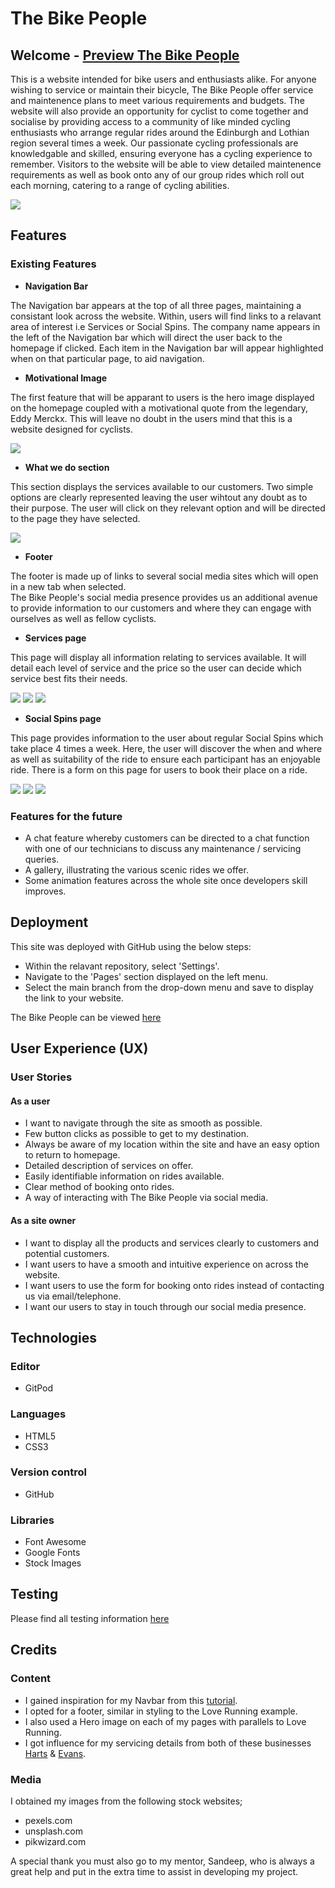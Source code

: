 # The Bike People

## Welcome - [Preview The Bike People](https://jamitag.github.io/The-Bike-People/)

This is a website intended for bike users and enthusiasts alike. For anyone wishing to service or maintain 
their bicycle, The Bike People offer service and maintenence plans to meet various requirements and budgets. 
The website will also provide an opportunity for cyclist to come together and socialise by providing access 
to a community of like minded cycling enthusiasts who arrange regular rides around the Edinburgh and Lothian 
region several times a week. Our passionate cycling professionals are knowledgable and skilled, ensuring 
everyone has a cycling experience to remember. Visitors to the website will be able to view detailed 
maintenence requirements as well as book onto any of our group rides which roll out each morning, catering to 
a range of cycling abilities.

 <img src="assets/images/readme-images/amiresponsive.webp">

## Features

### Existing Features

- __Navigation Bar__

The Navigation bar appears at the top of all three pages, maintaining a consistant look across the website. 
Within, users will find links to a relavant area of interest i.e Services or Social Spins. The company name 
appears in the left of the Navigation bar which will direct the user back to the homepage if clicked. Each 
item in the Navigation bar will appear highlighted when on that particular page, to aid navigation.

- __Motivational Image__

The first feature that will be apparant to users is the hero image displayed on the homepage coupled with a 
motivational quote from the legendary, Eddy Merckx. This will leave no doubt in the users mind that this is 
a website designed for cyclists.

<img src="assets/images/readme-images/Home_screen_main_img.jpg">

- __What we do section__

This section displays the services available to our customers. Two simple options are clearly represented 
leaving the user wihtout any doubt as to their purpose. The user will click on they relevant option and will 
be directed to the page they have selected.

<img src="assets/images/readme-images/Home_screen_whatwedo_img.jpg">

- __Footer__

The footer is made up of links to several social media sites which will open in a new tab when selected.  
The Bike People's social media presence provides us an additional avenue to provide information to our 
customers and where they can engage with ourselves as well as fellow cyclists.

- __Services page__

This page will display all information relating to services available. It will detail each level of service 
and the price so the user can decide which service best fits their needs.

<img src="assets/images/readme-images/Service_screen_main_img.jpg">
<img src="assets/images/readme-images/Service_screen_text_and_img.jpg">
<img src="assets/images/readme-images/Service_screen_service_options_img.jpg">

- __Social Spins page__

This page provides information to the user about regular Social Spins which take place 4 times a week. 
Here, the user will discover the when and where as well as suitability of the ride to ensure each participant 
has an enjoyable ride. There is a form on this page for users to book their place on a ride.

<img src="assets/images/readme-images/Social_spin_main_img.jpg">
<img src="assets/images/readme-images/Social_spin_time_table.webp">
<img src="assets/images/readme-images/Social_spin_form_img.jpg">

### Features for the future

- A chat feature whereby customers can be directed to a chat function with one of our technicians to 
discuss any maintenance / servicing queries.
- A gallery, illustrating the various scenic rides we offer.
- Some animation features across the whole site once developers skill improves.

## Deployment
This site was deployed with GitHub using the below steps:

- Within the relavant repository, select 'Settings'.
- Navigate to the 'Pages' section displayed on the left menu.
- Select the main branch from the drop-down menu and save to display the link to your website.

The Bike People can be viewed [here](https://jamitag.github.io/The-Bike-People/)

## User Experience (UX)

### User Stories

#### As a user

- I want to navigate through the site as smooth as possible.
- Few button clicks as possible to get to my destination.
- Always be aware of my location within the site and have an easy option to return to homepage.
- Detailed description of services on offer.
- Easily identifiable information on rides available.
- Clear method of booking onto rides.
- A way of interacting with The Bike People via social media.

#### As a site owner

- I want to display all the products and services clearly to customers and potential customers.
- I want users to have a smooth and intuitive experience on across the website.
- I want users to use the form for booking onto rides instead of contacting us via email/telephone.
- I want our users to stay in touch through our social media presence.

## Technologies

### Editor
- GitPod


### Languages
- HTML5
- CSS3


### Version control
- GitHub


### Libraries
- Font Awesome
- Google Fonts
- Stock Images

## Testing

Please find all testing information [here](https://jamitag.github.io/The-Bike-People/testing.md)

## Credits

### Content

- I gained inspiration for my Navbar from this [tutorial](https://www.youtube.com/watch?v=PwWHL3RyQgk).
- I opted for a footer, similar in styling to the Love Running example.
- I also used a Hero image on each of my pages with parallels to Love Running.
- I got influence for my servicing details from both of these businesses 
[Harts](https://harts-cyclery.co.uk/servicing) & [Evans](https://www.evanscycles.com/book-a-service).

### Media

I obtained my images from the following stock websites;
- pexels.com
- unsplash.com
- pikwizard.com

A special thank you must also go to my mentor, Sandeep, who is always a great help and put in the extra 
time to assist in developing my project.